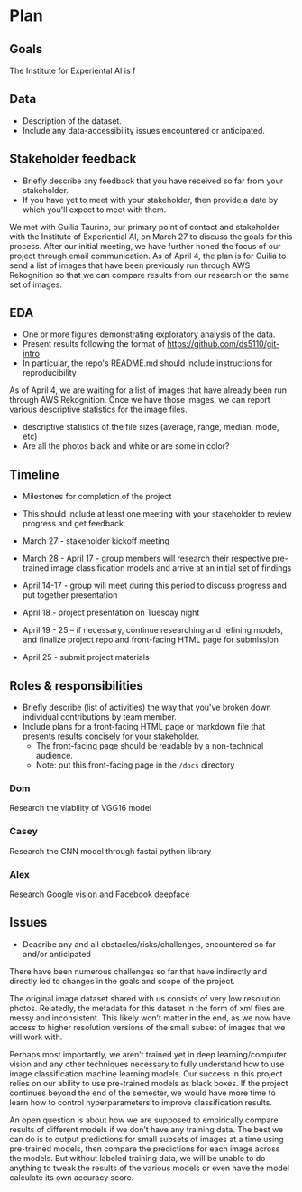# Plan

## Goals

The Institute for Experiental AI is f

## Data
  * Description of the dataset.
  * Include any data-accessibility issues encountered or anticipated.
 
## Stakeholder feedback 
  * Briefly describe any feedback that you have received so far from your stakeholder.
  * If you have yet to meet with your stakeholder, then provide a date by which you'll expect to meet with them.

We met with Guilia Taurino, our primary point of contact and stakeholder with the Institute of Experiential AI, on March 27 to discuss the goals for this process. After our initial meeting, we have further honed the focus of our project through email communication. As of April 4, the plan is for Guilia to send a list of images that have been previously run through AWS Rekognition so that we can compare results from our research on the same set of images. 

## EDA
  * One or more figures demonstrating exploratory analysis of the data.
  * Present results following the format of https://github.com/ds5110/git-intro
  * In particular, the repo's README.md should include instructions for reproducibility

As of April 4, we are waiting for a list of images that have already been run through AWS Rekognition. Once we have those images, we can report various descriptive statistics for the image files.
  * descriptive statistics of the file sizes (average, range, median, mode, etc)
  * Are all the photos black and white or are some in color?


## Timeline
  * Milestones for completion of the project
  * This should include at least one meeting with your stakeholder to review progress and get feedback.

* March 27 - stakeholder kickoff meeting
* March 28 - April 17 - group members will research their respective pre-trained image classification models and arrive at an initial set of findings
* April 14-17 - group will meet during this period to discuss progress and put together presentation
* April 18 - project presentation on Tuesday night
* April 19 - 25 – if necessary, continue researching and refining models, and finalize project repo and front-facing HTML page for submission
* April 25 - submit project materials

## Roles & responsibilities
  * Briefly describe (list of activities) the way that you've broken down individual contributions by team member.
  * Include plans for a front-facing HTML page or markdown file that presents results concisely for your stakeholder.
    * The front-facing page should be readable by a non-technical audience.
    * Note: put this front-facing page in the `/docs` directory

### Dom
Research the viability of VGG16 model

### Casey 
Research the CNN model through fastai python library

### Alex
Research Google vision and Facebook deepface


## Issues
  * Deacribe any and all obstacles/risks/challenges, encountered so far and/or anticipated

There have been numerous challenges so far that have indirectly and directly led to changes in the goals and scope of the project.

The original image dataset shared with us consists of very low resolution photos. Relatedly, the metadata for this dataset in the form of xml files are messy and inconsistent. This likely won’t matter in the end, as we now have access to higher resolution versions of the small subset of images that we will work with. 

Perhaps most importantly, we aren’t trained yet in deep learning/computer vision and any other techniques necessary to fully understand how to use image classification machine learning models. Our success in this project relies on our ability to use pre-trained models as black boxes. If the project continues beyond the end of the semester, we would have more time to learn how to control hyperparameters to improve classification results. 

An open question is about how we are supposed to empirically compare results of different models if we don’t have any training data. The best we can do is to output predictions for small subsets of images at a time using pre-trained models, then compare the predictions for each image across the models. But without labeled training data, we will be unable to do anything to tweak the results of the various models or even have the model calculate its own accuracy score. 
